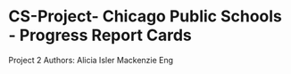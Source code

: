# CS-Project- Chicago Public Schools - Progress Report Cards
Project 2
Authors:
Alicia Isler 
Mackenzie Eng 



